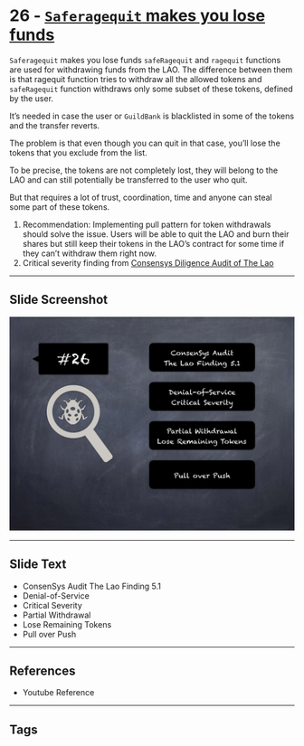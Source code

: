 
# 26 - [`Saferagequit` makes you lose funds](./`Saferagequit`%20makes%20you%20lose%20funds.md)

`Saferagequit` makes you lose funds `safeRagequit` and `ragequit` functions are used for withdrawing funds from the LAO. The difference between them is that ragequit function tries to withdraw all the allowed tokens and `safeRagequit` function withdraws only some subset of these tokens, defined by the user. 

It’s needed in case the user or `GuildBank` is blacklisted in some of the tokens and the transfer reverts. 

The problem is that even though you can quit in that case, you’ll lose the tokens that you exclude from the list. 

To be precise, the tokens are not completely lost, they will belong to the LAO and can still potentially be transferred to the user who quit. 

But that requires a lot of trust, coordination, time and anyone can steal some part of these tokens.

1. Recommendation: Implementing pull pattern for token withdrawals should solve the issue. Users will be able to quit the LAO and burn their shares but still keep their tokens in the LAO’s contract for some time if they can’t withdraw them right now.
2. Critical severity finding from [Consensys Diligence Audit of The Lao](https://consensys.net/diligence/audits/2020/01/the-lao)
___
## Slide Screenshot
![026.png](../../images/7.%20Audit%20Findings%20101/026.png)
___
## Slide Text
- ConsenSys Audit The Lao Finding 5.1
- Denial-of-Service
- Critical Severity
- Partial Withdrawal
- Lose Remaining Tokens
- Pull over Push
___
## References
- Youtube Reference
___
## Tags
